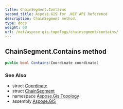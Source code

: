 ```yaml
---
title: ChainSegment.Contains
second_title: Aspose.GIS for .NET API Reference
description: ChainSegment method. 
type: docs
weight: 60
url: /net/aspose.gis.topology/chainsegment/contains/
---
```

## ChainSegment.Contains method

```csharp
public bool Contains(Coordinate coordinate)
```

### See Also

* struct [Coordinate](../../../aspose.gis.common/coordinate/)
* struct [ChainSegment](../)
* namespace [Aspose.Gis.Topology](../../chainsegment/)
* assembly [Aspose.GIS](../../../)


